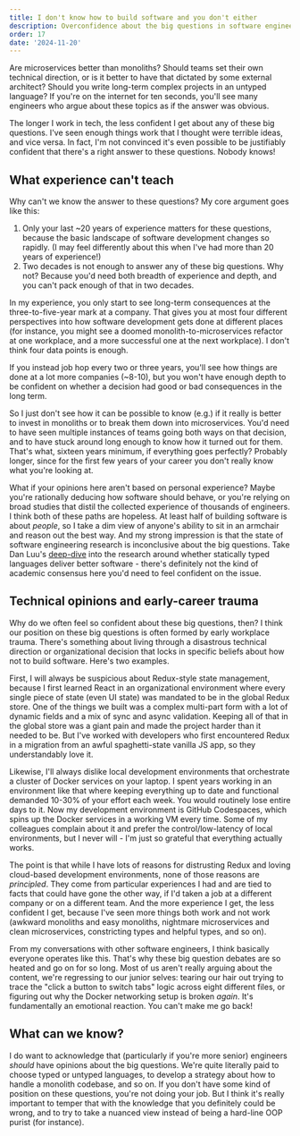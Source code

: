 ```yaml
---
title: I don't know how to build software and you don't either
description: Overconfidence about the big questions in software engineering
order: 17
date: '2024-11-20'
---
```


Are microservices better than monoliths? Should teams set their own technical direction, or is it better to have that dictated by some external architect? Should you write long-term complex projects in an untyped language? If you're on the internet for ten seconds, you'll see many engineers who argue about these topics as if the answer was obvious.

The longer I work in tech, the less confident I get about any of these big questions. I've seen enough things work that I thought were terrible ideas, and vice versa. In fact, I'm not convinced it's even possible to be justifiably confident that there's a right answer to these questions. Nobody knows!

## What experience can't teach

Why can't we know the answer to these questions? My core argument goes like this:

1. Only your last ~20 years of experience matters for these questions, because the basic landscape of software development changes so rapidly. (I may feel differently about this when I've had more than 20 years of experience!)
2. Two decades is not enough to answer any of these big questions. Why not? Because you'd need both breadth of experience and depth, and you can't pack enough of that in two decades.

In my experience, you only start to see long-term consequences at the three-to-five-year mark at a company. That gives you at most four different perspectives into how software development gets done at different places (for instance, you might see a doomed monolith-to-microservices refactor at one workplace, and a more successful one at the next workplace). I don't think four data points is enough.

If you instead job hop every two or three years, you'll see how things are done at a lot more companies (~8-10), but you won't have enough depth to be confident on whether a decision had good or bad consequences in the long term. 

So I just don't see how it can be possible to know (e.g.) if it really is better to invest in monoliths or to break them down into microservices. You'd need to have seen multiple instances of teams going both ways on that decision, and to have stuck around long enough to know how it turned out for them. That's what, sixteen years minimum, if everything goes perfectly? Probably longer, since for the first few years of your career you don't really know what you're looking at.

What if your opinions here aren't based on personal experience? Maybe you're rationally deducing how software should behave, or you're relying on broad studies that distil the collected experience of thousands of engineers. I think both of these paths are hopeless. At least half of building software is about _people_, so I take a dim view of anyone's ability to sit in an armchair and reason out the best way. And my strong impression is that the state of software engineering research is inconclusive about the big questions. Take Dan Luu's [deep-dive](https://danluu.com/empirical-pl/) into the research around whether statically typed languages deliver better software - there's definitely not the kind of academic consensus here you'd need to feel confident on the issue.

## Technical opinions and early-career trauma

Why do we often feel so confident about these big questions, then? I think our position on these big questions is often formed by early workplace trauma. There's something about living through a disastrous technical direction or organizational decision that locks in specific beliefs about how not to build software. Here's two examples.

First, I will always be suspicious about Redux-style state management, because I first learned React in an organizational environment where every single piece of state (even UI state) was mandated to be in the global Redux store. One of the things we built was a complex multi-part form with a lot of dynamic fields and a mix of sync and async validation. Keeping all of that in the global store was a giant pain and made the project harder than it needed to be. But I've worked with developers who first encountered Redux in a migration from an awful spaghetti-state vanilla JS app, so they understandably love it.

Likewise, I'll always dislike local development environments that orchestrate a cluster of Docker services on your laptop. I spent years working in an environment like that where keeping everything up to date and functional demanded 10-30% of your effort each week. You would routinely lose entire days to it. Now my development environment is GitHub Codespaces, which spins up the Docker services in a working VM every time. Some of my colleagues complain about it and prefer the control/low-latency of local environments, but I never will - I'm just so grateful that everything actually works.

The point is that while I have lots of reasons for distrusting Redux and loving cloud-based development environments, none of those reasons are _principled_. They come from particular experiences I had and are tied to facts that could have gone the other way, if I'd taken a job at a different company or on a different team. And the more experience I get, the less confident I get, because I've seen more things both work and not work (awkward monoliths and easy monoliths, nightmare microservices and clean microservices, constricting types and helpful types, and so on).

From my conversations with other software engineers, I think basically everyone operates like this. That's why these big question debates are so heated and go on for so long. Most of us aren't really arguing about the content, we're regressing to our junior selves: tearing our hair out trying to trace the "click a button to switch tabs" logic across eight different files, or figuring out why the Docker networking setup is broken _again_. It's fundamentally an emotional reaction. You can't make me go back!

## What can we know?

I do want to acknowledge that (particularly if you're more senior) engineers _should_ have opinions about the big questions. We're quite literally paid to choose typed or untyped languages, to develop a strategy about how to handle a monolith codebase, and so on. If you don't have some kind of position on these questions, you're not doing your job. But I think it's really important to temper that with the knowledge that you definitely could be wrong, and to try to take a nuanced view instead of being a hard-line OOP purist (for instance).